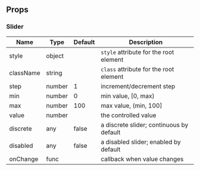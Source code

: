 ## Props ##

### Slider ###

Name         | Type   | Default | Description
-------------|--------|---------|-------------
style        | object |         | `style` attribute for the root element
className    | string |         | `class` attribute for the root element
step         | number | 1       | increment/decrement step
min          | number | 0       | min value, [0, max)
max          | number | 100     | max value, (min, 100]
value        | number |         | the controlled value
discrete     | any    | false   | a discrete slider; continuous by default
disabled     | any    | false   | a disabled slider; enabled by default
onChange     | func   |         | callback when value changes
